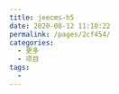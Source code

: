 ```yaml
---
title: jeecms-h5
date: 2020-08-12 11:10:22
permalink: /pages/2cf454/
categories: 
  - 更多
  - 项目
tags: 
  - 
---
```

